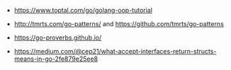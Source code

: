 * https://www.toptal.com/go/golang-oop-tutorial

* http://tmrts.com/go-patterns/ and https://github.com/tmrts/go-patterns

* https://go-proverbs.github.io/

* https://medium.com/@cep21/what-accept-interfaces-return-structs-means-in-go-2fe879e25ee8
